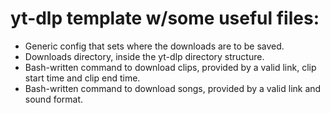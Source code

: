 # yt-dlp template w/some useful files:
- Generic config that sets where the downloads are to be saved.
- Downloads directory, inside the yt-dlp directory structure.
- Bash-written command to download clips, provided by a valid link, clip start time and clip end time.
- Bash-written command to download songs, provided by a valid link and sound format.
